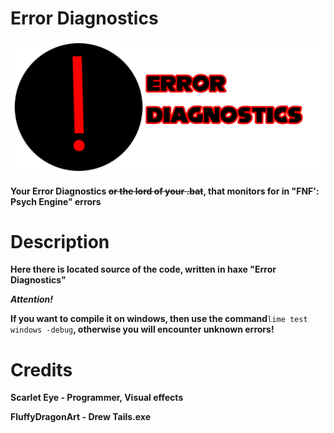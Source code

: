 # Error Diagnostics
![Logo ERROR](/github/Logo.png)

**Your Error Diagnostics ~~or the lord of your .bat~~, that monitors for in "FNF': Psych Engine" errors**

# Description
**Here there is located source of the code, written in haxe "Error Diagnostics"**

***Attention!***

**If you want to compile it on windows, then use the command**```lime test windows -debug```**, otherwise you will encounter unknown errors!**

# Credits
**Scarlet Eye - Programmer, Visual effects**

**FluffyDragonArt - Drew Tails.exe**
